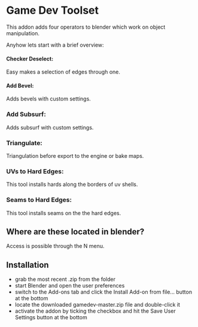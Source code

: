 # Game Dev Toolset

This addon adds four operators to blender which work on object manipulation.

Anyhow lets start with a brief overview:

#### Checker Deselect:

Easy makes a selection of edges through one.

#### Add Bevel:

Adds bevels with custom settings.

### Add Subsurf:

Adds subsurf with custom settings.

### Triangulate:

Triangulation before export to the engine or bake maps.

### UVs to Hard Edges:

This tool installs hards along the borders of uv shells.

### Seams to Hard Edges:

This tool installs seams on the the hard edges.


## Where are these located in blender?

Access is possible through the N menu.


## Installation
* grab the most recent .zip from the folder
* start Blender and open the user preferences
* switch to the Add-ons tab and click the Install Add-on from file... button at the bottom
* locate the downloaded gamedev-master.zip file and double-click it
* activate the addon by ticking the checkbox and hit the Save User Settings button at the bottom
